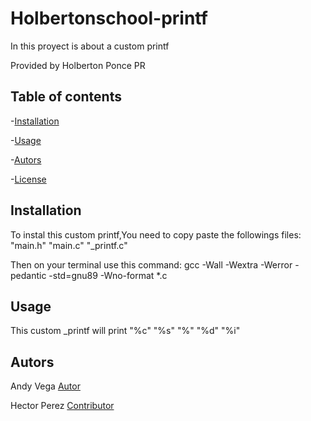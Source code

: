 # Holbertonschool-printf

In this proyect is about a custom printf

Provided by Holberton Ponce PR

## Table of contents

-[Installation](#installation)

-[Usage](#usage)

-[Autors](#autors)

-[License](#license)

## Installation

To instal this custom printf,You need to copy paste the followings files: "main.h" "main.c" "_printf.c"  

Then on your terminal use this command: gcc -Wall -Wextra -Werror -pedantic -std=gnu89 -Wno-format *.c

## Usage

This custom _printf will print "%c" "%s" "%" "%d" "%i"

## Autors

Andy Vega [Autor](https://github.com/andyavl)

Hector Perez [Contributor](https://github.com/HectorPR4546)


